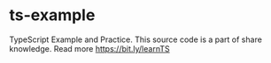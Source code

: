 # ts-example
TypeScript Example and Practice. This source code is a part of share knowledge. Read more https://bit.ly/learnTS
